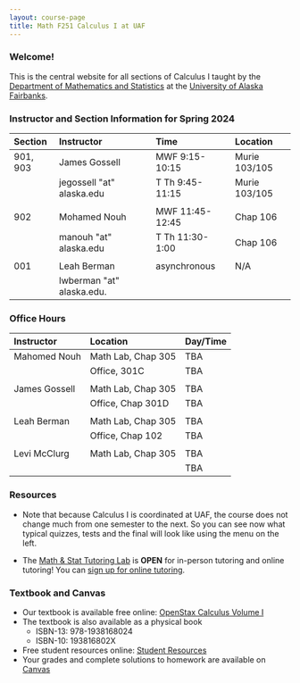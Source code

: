 ```yaml
---
layout: course-page
title: Math F251 Calculus I at UAF
---
```


### Welcome!

This is the central website for all sections of Calculus I 
taught by the [Department of Mathematics and Statistics](http://www.uaf.edu/dms)
at the [University of Alaska Fairbanks](http://www.uaf.edu).

### Instructor and Section Information for Spring 2024

| Section | Instructor                  |    | Time             | Location |
| :-------|:----------------------------|----| :----------------| :--------|
| 901, 903     | James Gossell                |    | MWF 9:15-10:15   | Murie 103/105 |
|         | jegossell "at" alaska.edu   |    | T Th  9:45-11:15 | Murie 103/105 |
||||||
| 902     | Mohamed Nouh                |    | MWF 11:45-12:45  | Chap 106 |
|         | manouh "at" alaska.edu   |    | T Th  11:30-1:00 | Chap 106 |
||||||
| 001     | Leah Berman                |    | asynchronous     | N/A      |
|         | lwberman "at" alaska.edu.   |    |                  |          |

### Office Hours

| Instructor| Location | Day/Time |
| :---------| :------------| :----------|
| Mahomed Nouh | Math Lab, Chap 305 | TBA|
|               | Office, 301C | TBA|
||||
| James Gossell | Math Lab, Chap 305 | TBA|
|| Office, Chap 301D| TBA|
||||
| Leah Berman | Math Lab, Chap 305 | TBA|
|| Office, Chap 102| TBA|
||||
|Levi McClurg | Math Lab, Chap 305 | TBA|
|||TBA|


### Resources

* Note that because Calculus I is coordinated at UAF, the course does not change much from one semester to the next. So you can see now what typical quizzes, tests and the final will look like using the menu on the left.

* The [Math & Stat Tutoring Lab](https://www.uaf.edu/dms/mathlab/index.php) is **OPEN** for in-person tutoring and online tutoring!  You can [sign up for online tutoring](https://fairbanks.go-redrock.com/).

### Textbook and Canvas

- Our textbook is available free online: [OpenStax Calculus Volume I](https://openstax.org/details/books/calculus-volume-1)
- The textbook is also available as a physical book
    - ISBN-13: 978-1938168024
    - ISBN-10: 193816802X
- Free student resources online: [Student Resources](https://openstax.org/details/books/calculus-volume-1?Student%20resources)
- Your grades and complete solutions to homework are available on [Canvas](https://www.uaf.edu/uaf/current/canvas.php)
